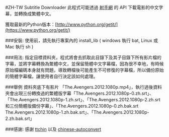 ﻿#ZH-TW Subtitle Downloader
此程式可能透過 [射手網](http://www.shooter.cn/) 的 API 下載電影的中文字幕，並轉換成繁體中文。

獲取最新的Python版本：[http://www.python.org/getit/](https://www.python.org/getit/)

###安裝:
使用前，請先執行專案內的 install_lib ( windows 執行 bat, Linux 或 Mac 執行 sh )

###用法:
指定目標資料夾，程式將會去抓取此目錄下及其子目錄下所有影片檔的字幕，並將字幕轉換為繁體中文，並保留簡體中文字幕檔，因為很不幸地，有時候原始檔編碼本身就有問題，導致轉檔後可能產生不可修復的字幕檔，所以備份原始的簡體字幕檔，讓使用者自行決定該如何處理。

###舉例
資料夾底下有影片 「The.Avengers.2012.1080p.mp4」，執行過後資料夾會出現三份轉換過的繁體版字幕「The.Avengers.2012.1080p-0.zh.srt」、「The.Avengers.2012.1080p-1.zh.srt」、「The.Avengers.2012.1080p-2.zh.srt 和三份簡體版備份字幕」、「The.Avengers.2012.1080p-0.zh.bak.srt The.Avengers.2012.1080p-1.zh.bak.srt」、「The.Avengers.2012.1080p-2.zh.bak.srt」

###感謝:
感謝 [ttchin](https://github.com/ttchin/shooter-subtitle-downloader) 以及 [chinese-autoconvert](https://code.google.com/p/chinese-autoconvert/)
